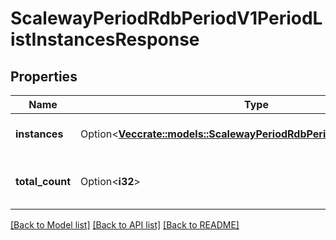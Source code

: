 # ScalewayPeriodRdbPeriodV1PeriodListInstancesResponse

## Properties

Name | Type | Description | Notes
------------ | ------------- | ------------- | -------------
**instances** | Option<[**Vec<crate::models::ScalewayPeriodRdbPeriodV1PeriodInstance>**](scaleway.rdb.v1.Instance.md)> | List all instances available in a given organization/project | [optional]
**total_count** | Option<**i32**> | Total count of instances available in a given organization/project | [optional]

[[Back to Model list]](../README.md#documentation-for-models) [[Back to API list]](../README.md#documentation-for-api-endpoints) [[Back to README]](../README.md)


